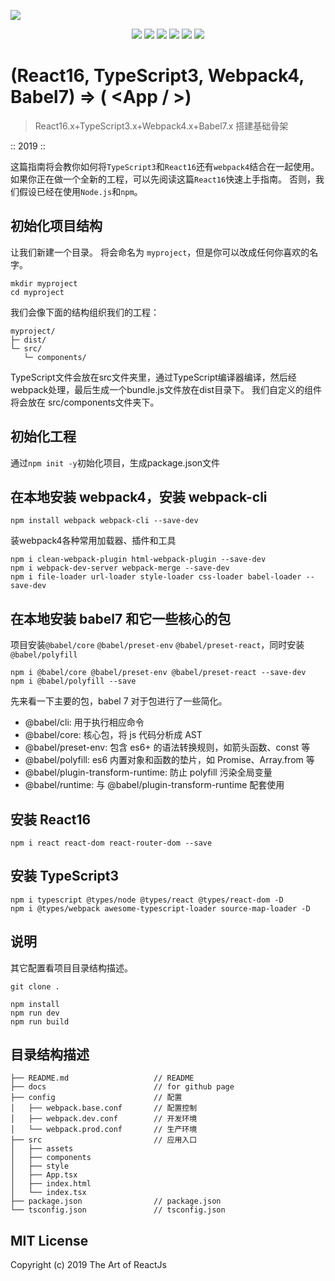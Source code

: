 ![](https://github.com/ok3-8/react16-typescript3-webpack4/raw/master/src/assets/demo-show.png)

<p align="center">
  <img src="https://img.shields.io/badge/react-16.8-green.svg">
  <img src="https://img.shields.io/badge/typescript-3-284e80.svg">    
  <img src="https://img.shields.io/badge/webpack-4-ff69b4.svg">
  <img src="https://img.shields.io/badge/babel-7-e05959.svg">  
  <img src="https://img.shields.io/badge/license-MIT-ccc.svg">
  <img src="https://img.shields.io/badge/now-2019-ded76a.svg">
</p>


# (React16, TypeScript3, Webpack4, Babel7) => (	&lt;App /	&gt;)

> React16.x+TypeScript3.x+Webpack4.x+Babel7.x 搭建基础骨架

:: 2019 ::

这篇指南将会教你如何将`TypeScript3`和`React16`还有`webpack4`结合在一起使用。
如果你正在做一个全新的工程，可以先阅读这篇`React16`快速上手指南。
否则，我们假设已经在使用`Node.js`和`npm`。

## 初始化项目结构

让我们新建一个目录。 将会命名为 `myproject`，但是你可以改成任何你喜欢的名字。
```
mkdir myproject
cd myproject
```

我们会像下面的结构组织我们的工程：

```
myproject/
├─ dist/
└─ src/
   └─ components/
```

TypeScript文件会放在src文件夹里，通过TypeScript编译器编译，然后经webpack处理，最后生成一个bundle.js文件放在dist目录下。 我们自定义的组件将会放在 src/components文件夹下。

## 初始化工程

通过`npm init -y`初始化项目，生成package.json文件

## 在本地安装 webpack4，安装 webpack-cli

```
npm install webpack webpack-cli --save-dev
```

装webpack4各种常用加载器、插件和工具

```
npm i clean-webpack-plugin html-webpack-plugin --save-dev
npm i webpack-dev-server webpack-merge --save-dev
npm i file-loader url-loader style-loader css-loader babel-loader --save-dev
```

## 在本地安装 babel7 和它一些核心的包

项目安装`@babel/core` `@babel/preset-env` `@babel/preset-react`，同时安装`@babel/polyfill`
```
npm i @babel/core @babel/preset-env @babel/preset-react --save-dev
npm i @babel/polyfill --save
```

先来看一下主要的包，babel 7 对于包进行了一些简化。
- @babel/cli: 用于执行相应命令 
- @babel/core: 核心包，将 js 代码分析成 AST 
- @babel/preset-env: 包含 es6+ 的语法转换规则，如箭头函数、const 等 
- @babel/polyfill: es6 内置对象和函数的垫片，如 Promise、Array.from 等 
- @babel/plugin-transform-runtime: 防止 polyfill 污染全局变量 
- @babel/runtime: 与 @babel/plugin-transform-runtime 配套使用

## 安装 React16

```
npm i react react-dom react-router-dom --save
```

## 安装 TypeScript3

```
npm i typescript @types/node @types/react @types/react-dom -D
npm i @types/webpack awesome-typescript-loader source-map-loader -D
```

## 说明

其它配置看项目目录结构描述。

```
git clone .  

npm install  
npm run dev  
npm run build  
```

## 目录结构描述

```
├── README.md                   // README  
├── docs                        // for github page  
├── config                      // 配置  
│   ├── webpack.base.conf       // 配置控制  
│   ├── webpack.dev.conf        // 开发环境  
│   └── webpack.prod.conf       // 生产环境  
├── src                         // 应用入口  
│   ├── assets                   
│   ├── components              
│   ├── style                   
│   ├── App.tsx                 
│   ├── index.html              
│   └── index.tsx                
├── package.json                // package.json   
└── tsconfig.json               // tsconfig.json 
```



## MIT License

Copyright (c) 2019 The Art of ReactJs














